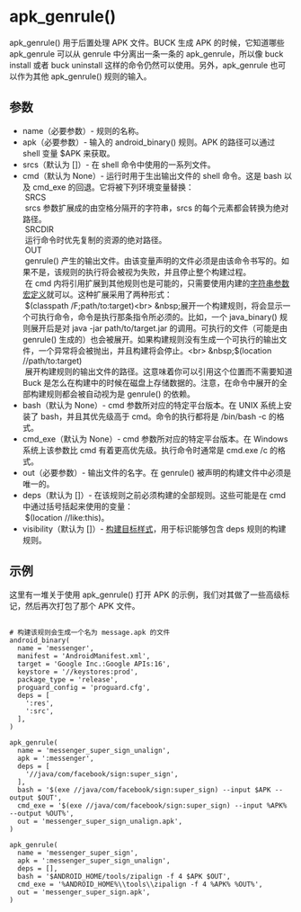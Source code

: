 # apk_genrule()

apk_genrule() 用于后置处理 APK 文件。BUCK 生成 APK 的时候，它知道哪些 apk_genrule 可以从 genrule 中分离出一条一条的 apk_genrule，所以像 buck install 或者 buck uninstall 这样的命令仍然可以使用。另外，apk_genrule 也可以作为其他 apk_genrule() 规则的输入。

## 参数

- name（必要参数）- 规则的名称。
- apk（必要参数）- 输入的 android_binary() 规则。APK 的路径可以通过 shell 变量 $APK 来获取。
- srcs（默认为 []）- 在 shell 命令中使用的一系列文件。
- cmd（默认为 None）- 运行时用于生出输出文件的 shell 命令。这是 bash 以及 cmd_exe 的回退。它将被下列环境变量替换：<br>
&nbsp;SRCS<br>
&nbsp;srcs 参数扩展成的由空格分隔开的字符串，srcs 的每个元素都会转换为绝对路径。<br>
&nbsp;SRCDIR<br>
&nbsp;运行命令时优先复制的资源的绝对路径。<br>
&nbsp;OUT<br>
&nbsp;genrule() 产生的输出文件。由该变量声明的文件必须是由该命令书写的。如果不是，该规则的执行将会被视为失败，并且停止整个构建过程。<br>
&nbsp;在 cmd 内将引用扩展到其他规则也是可能的，只需要使用内建的[字符串参数宏定义](https://buckbuild.com/function/string_parameter_macros.html)就可以。这种扩展采用了两种形式：<br>
&nbsp;$(classpath /F;path/to:target)<br>
&nbsp;展开一个构建规则，将会显示一个可执行命令，命令是执行那条指令所必须的。比如，一个 java_binary() 规则展开后是对 java -jar path/to/target.jar 的调用。可执行的文件（可能是由 genrule() 生成的）也会被展开。如果构建规则没有生成一个可执行的输出文件，一个异常将会被抛出，并且构建将会停止。<br>
&nbsp;$(location //path/to:target)<br>
&nbsp;展开构建规则的输出文件的路径。这意味着你可以引用这个位置而不需要知道 Buck 是怎么在构建中的时候在磁盘上存储数据的。注意，在命令中展开的全部构建规则都会被自动视为是 genrule() 的依赖。
- bash（默认为 None）- cmd 参数所对应的特定平台版本。在 UNIX 系统上安装了 bash，并且其优先级高于 cmd。命令的执行都将是 /bin/bash -c 的格式。
- cmd_exe（默认为 None）- cmd 参数所对应的特定平台版本。在 Windows 系统上该参数比 cmd 有着更高优先级。执行命令时通常是 cmd.exe /c 的格式。
- out（必要参数）- 输出文件的名字。在 genrule() 被声明的构建文件中必须是唯一的。
- deps（默认为 []）- 在该规则之前必须构建的全部规则。这些可能是在 cmd 中通过括号括起来使用的变量：<br>
&nbsp;$(location //like:this)。
- visibility（默认为 []）- [构建目标样式](https://buckbuild.com/concept/build_target_pattern.html)，用于标识能够包含 deps 规则的构建规则。

## 示例

这里有一堆关于使用 apk_genrule() 打开 APK 的示例，我们对其做了一些高级标记，然后再次打包了那个 APK 文件。

~~~

# 构建该规则会生成一个名为 message.apk 的文件
android_binary(
  name = 'messenger',
  manifest = 'AndroidManifest.xml',
  target = 'Google Inc.:Google APIs:16',
  keystore = '//keystores:prod',
  package_type = 'release',
  proguard_config = 'proguard.cfg',
  deps = [
    ':res',
    ':src',
  ],
)

apk_genrule(
  name = 'messenger_super_sign_unalign',
  apk = ':messenger',
  deps = [
    '//java/com/facebook/sign:super_sign',
  ],
  bash = '$(exe //java/com/facebook/sign:super_sign) --input $APK --output $OUT',
  cmd_exe = '$(exe //java/com/facebook/sign:super_sign) --input %APK% --output %OUT%',
  out = 'messenger_super_sign_unalign.apk',
)

apk_genrule(
  name = 'messenger_super_sign',
  apk = ':messenger_super_sign_unalign',
  deps = [],
  bash = '$ANDROID_HOME/tools/zipalign -f 4 $APK $OUT',
  cmd_exe = '%ANDROID_HOME%\\tools\\zipalign -f 4 %APK% %OUT%',
  out = 'messenger_super_sign.apk',
)

~~~